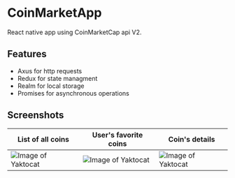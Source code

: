 # CoinMarketApp
React native app using CoinMarketCap api V2.

## Features
* Axus for http requests
* Redux for state managment
* Realm for local storage
* Promises for asynchronous operations

## Screenshots
| List of all coins | User's favorite coins | Coin's details
| ------------ | ------------- | -------------
| ![Image of Yaktocat](https://octodex.github.com/images/yaktocat.png) | ![Image of Yaktocat](https://octodex.github.com/images/yaktocat.png) | ![Image of Yaktocat](https://octodex.github.com/images/yaktocat.png)

